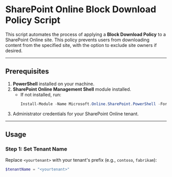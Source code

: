# SharePoint Online Block Download Policy Script

This script automates the process of applying a **Block Download Policy** to a SharePoint Online site. This policy prevents users from downloading content from the specified site, with the option to exclude site owners if desired.

---

## **Prerequisites**
1. **PowerShell** installed on your machine.
2. **SharePoint Online Management Shell** module installed.
   - If not installed, run:
     ```powershell
     Install-Module -Name Microsoft.Online.SharePoint.PowerShell -Force
     ```
3. Administrator credentials for your SharePoint Online tenant.

---

## **Usage**

### **Step 1: Set Tenant Name**
Replace `<yourtenant>` with your tenant's prefix (e.g., `contoso`, `fabrikam`):
```powershell
$tenantName = "<yourtenant>"

